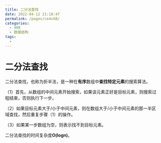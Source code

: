 ```yaml
---
title: 二分法查找
date: 2022-04-12 21:18:47
permalink: /pages/ce4c68/
categories:
  - 408
  - 数据结构
tags:
  - 
---
```

# 二分法查找

二分法查找，也称为折半法，是一种在**有序**数组中**查找特定元素**的搜索算法。

（1）首先，从数组的中间元素开始搜索，如果该元素正好是目标元素，则搜索过程结束，否则执行下一步。

（2）如果目标元素大于/小于中间元素，则在数组大于/小于中间元素的那一半区域查找，然后重复步骤（1）的操作。

（3）如果某一步数组为空，则表示找不到目标元素。

二分法查找的时间复杂度**O(logn)**。



